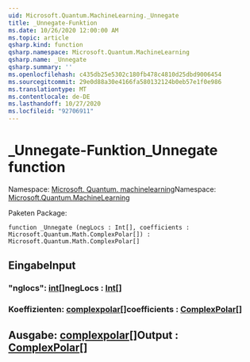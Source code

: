 ```yaml
---
uid: Microsoft.Quantum.MachineLearning._Unnegate
title: _Unnegate-Funktion
ms.date: 10/26/2020 12:00:00 AM
ms.topic: article
qsharp.kind: function
qsharp.namespace: Microsoft.Quantum.MachineLearning
qsharp.name: _Unnegate
qsharp.summary: ''
ms.openlocfilehash: c435db25e5302c180fb478c4810d25dbd9006454
ms.sourcegitcommit: 29e0d88a30e4166fa580132124b0eb57e1f0e986
ms.translationtype: MT
ms.contentlocale: de-DE
ms.lasthandoff: 10/27/2020
ms.locfileid: "92706911"
---
```

# <a name="_unnegate-function"></a><span data-ttu-id="f87fd-102">_Unnegate-Funktion</span><span class="sxs-lookup"><span data-stu-id="f87fd-102">_Unnegate function</span></span>

<span data-ttu-id="f87fd-103">Namespace: [Microsoft. Quantum. machinelearning](xref:Microsoft.Quantum.MachineLearning)</span><span class="sxs-lookup"><span data-stu-id="f87fd-103">Namespace: [Microsoft.Quantum.MachineLearning](xref:Microsoft.Quantum.MachineLearning)</span></span>

<span data-ttu-id="f87fd-104">Paketen [](https://nuget.org/packages/)</span><span class="sxs-lookup"><span data-stu-id="f87fd-104">Package: [](https://nuget.org/packages/)</span></span>




```qsharp
function _Unnegate (negLocs : Int[], coefficients : Microsoft.Quantum.Math.ComplexPolar[]) : Microsoft.Quantum.Math.ComplexPolar[]
```


## <a name="input"></a><span data-ttu-id="f87fd-105">Eingabe</span><span class="sxs-lookup"><span data-stu-id="f87fd-105">Input</span></span>

### <a name="neglocs--int"></a><span data-ttu-id="f87fd-106">"nglocs": [int](xref:microsoft.quantum.lang-ref.int)[]</span><span class="sxs-lookup"><span data-stu-id="f87fd-106">negLocs : [Int](xref:microsoft.quantum.lang-ref.int)[]</span></span>




### <a name="coefficients--complexpolar"></a><span data-ttu-id="f87fd-107">Koeffizienten: [complexpolar](xref:Microsoft.Quantum.Math.ComplexPolar)[]</span><span class="sxs-lookup"><span data-stu-id="f87fd-107">coefficients : [ComplexPolar](xref:Microsoft.Quantum.Math.ComplexPolar)[]</span></span>





## <a name="output--complexpolar"></a><span data-ttu-id="f87fd-108">Ausgabe: [complexpolar](xref:Microsoft.Quantum.Math.ComplexPolar)[]</span><span class="sxs-lookup"><span data-stu-id="f87fd-108">Output : [ComplexPolar](xref:Microsoft.Quantum.Math.ComplexPolar)[]</span></span>

